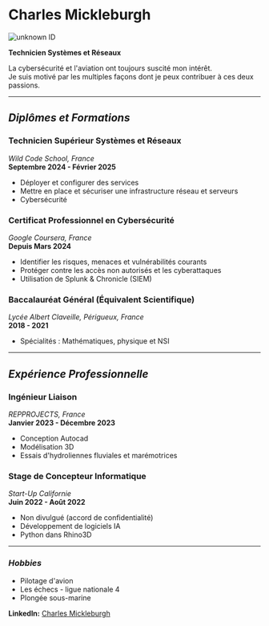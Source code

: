 # Charles Mickleburgh

![unknown ID](https://github.com/user-attachments/assets/4571b3fe-09c7-44b6-96ea-5ba0ed4ba734)

**Technicien Systèmes et Réseaux**

La cybersécurité et l'aviation ont toujours suscité mon intérêt.  
Je suis motivé par les multiples façons dont je peux contribuer à ces deux passions.

---

## _Diplômes et Formations_

### Technicien Supérieur Systèmes et Réseaux  
*Wild Code School, France*  
**Septembre 2024 - Février 2025**  
- Déployer et configurer des services
- Mettre en place et sécuriser une infrastructure réseau et serveurs
- Cybersécurité

### Certificat Professionnel en Cybersécurité  
*Google Coursera, France*  
**Depuis Mars 2024**  
- Identifier les risques, menaces et vulnérabilités courants
- Protéger contre les accès non autorisés et les cyberattaques
- Utilisation de Splunk & Chronicle (SIEM)

### Baccalauréat Général (Équivalent Scientifique)  
*Lycée Albert Claveille, Périgueux, France*  
**2018 - 2021**  
- Spécialités : Mathématiques, physique et NSI

---

## _Expérience Professionnelle_

### Ingénieur Liaison  
*REPPROJECTS, France*  
**Janvier 2023 - Décembre 2023**  
- Conception Autocad
- Modélisation 3D
- Essais d'hydroliennes fluviales et marémotrices

### Stage de Concepteur Informatique  
*Start-Up Californie*  
**Juin 2022 - Août 2022**  
- Non divulgué (accord de confidentialité)
- Développement de logiciels IA
- Python dans Rhino3D

---

### _Hobbies_

- Pilotage d'avion
- Les échecs - ligue nationale 4
- Plongée sous-marine

**LinkedIn:** [Charles Mickleburgh](https://www.linkedin.com/in/charles-mickleburgh-290463195)

